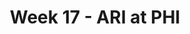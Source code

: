 ---
layout: game
title: Week 17 - ARI at PHI
season: 2023
game_id: 2023_17_ARI_PHI
away_team: ARI
home_team: PHI
---